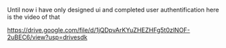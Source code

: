  Until now  i have only designed ui  and completed user authentification
 here is the video of that
 
 https://drive.google.com/file/d/1jQDpvArKYuZHEZHFg5t0zlNOF-2uBEC6/view?usp=drivesdk
